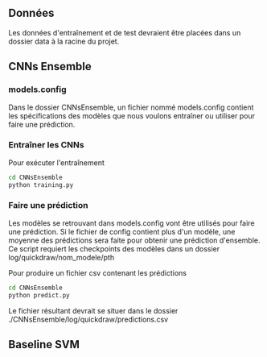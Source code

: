 ## Données
Les données d'entraînement et de test devraient être placées dans un dossier data à la racine du projet.

## CNNs Ensemble
### models.config
Dans le dossier CNNsEnsemble, un fichier nommé models.config contient les spécifications des modèles que nous voulons entraîner ou utiliser pour faire une prédiction.

### Entraîner les CNNs
Pour exécuter l'entraînement
```sh
cd CNNsEnsemble
python training.py
```

### Faire une prédiction
Les modèles se retrouvant dans models.config vont être utilisés pour faire une prédiction. Si le fichier de config contient plus d'un modèle, une moyenne des prédictions sera faite pour obtenir une prédiction d'ensemble. Ce script requiert les checkpoints des modèles dans un dossier log/quickdraw/nom_modele/pth

Pour produire un fichier csv contenant les prédictions
```sh
cd CNNsEnsemble
python predict.py
```

Le fichier résultant devrait se situer dans le dossier ./CNNsEnsemble/log/quickdraw/predictions.csv

## Baseline SVM


